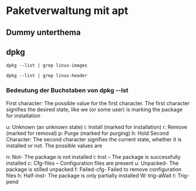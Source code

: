 # Paketverwaltung mit apt  

## Dummy unterthema

## dpkg 

```
dpkg --list | grep linux-images
``` 

```
dpkg --list | grep linux-header
``` 


### Bedeutung der Buchstaben von dpkg --lst

First character: The possible value for the first character. The first character signifies the desired state, like we (or some user) is marking the package for installation

u: Unknown (an unknown state)
i: Install (marked for installation)
r: Remove (marked for removal)
p: Purge (marked for purging)
h: Hold
Second Character: The second character signifies the current state, whether it is installed or not. The possible values are

n: Not- The package is not installed
i: Inst – The package is successfully installed
c: Cfg-files – Configuration files are present
u: Unpacked- The package is stilled unpacked
f: Failed-cfg- Failed to remove configuration files
h: Half-inst- The package is only partially installed
W: trig-aWait
t: Trig-pend

